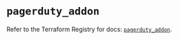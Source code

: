 # `pagerduty_addon`

Refer to the Terraform Registry for docs: [`pagerduty_addon`](https://registry.terraform.io/providers/pagerduty/pagerduty/3.14.2/docs/resources/addon).

